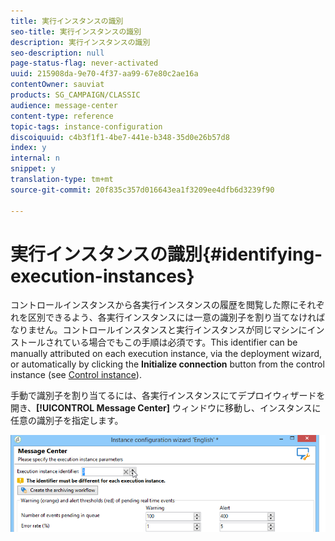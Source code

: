 ```yaml
---
title: 実行インスタンスの識別
seo-title: 実行インスタンスの識別
description: 実行インスタンスの識別
seo-description: null
page-status-flag: never-activated
uuid: 215908da-9e70-4f37-aa99-67e80c2ae16a
contentOwner: sauviat
products: SG_CAMPAIGN/CLASSIC
audience: message-center
content-type: reference
topic-tags: instance-configuration
discoiquuid: c4b3f1f1-4be7-441e-b348-35d0e26b57d8
index: y
internal: n
snippet: y
translation-type: tm+mt
source-git-commit: 20f835c357d016643ea1f3209ee4dfb6d3239f90

---
```



# 実行インスタンスの識別{#identifying-execution-instances}

コントロールインスタンスから各実行インスタンスの履歴を閲覧した際にそれぞれを区別できるよう、各実行インスタンスには一意の識別子を割り当てなければなりません。コントロールインスタンスと実行インスタンスが同じマシンにインストールされている場合でもこの手順は必須です。This identifier can be manually attributed on each execution instance, via the deployment wizard, or automatically by clicking the **Initialize connection** button from the control instance (see [Control instance](../../message-center/using/creating-a-shared-connection.md#control-instance)).

手動で識別子を割り当てるには、各実行インスタンスにてデプロイウィザードを開き、**[!UICONTROL Message Center]** ウィンドウに移動し、インスタンスに任意の識別子を指定します。

![](assets/messagecenter_id_execinstance_001.png)

